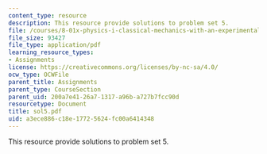 ```yaml
---
content_type: resource
description: This resource provide solutions to problem set 5.
file: /courses/8-01x-physics-i-classical-mechanics-with-an-experimental-focus-fall-2002/a3ece886c18e17725624fc00a6414348_sol5.pdf
file_size: 93427
file_type: application/pdf
learning_resource_types:
- Assignments
license: https://creativecommons.org/licenses/by-nc-sa/4.0/
ocw_type: OCWFile
parent_title: Assignments
parent_type: CourseSection
parent_uid: 200a7e41-26a7-1317-a96b-a727b7fcc90d
resourcetype: Document
title: sol5.pdf
uid: a3ece886-c18e-1772-5624-fc00a6414348
---
```

This resource provide solutions to problem set 5.